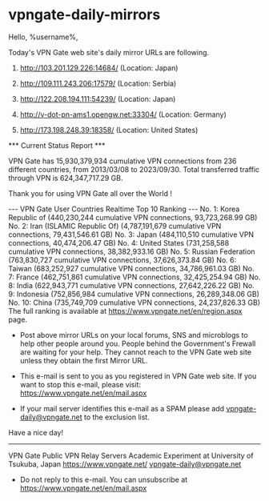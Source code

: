 # vpngate-daily-mirrors

Hello, %username%,

Today's VPN Gate web site's daily mirror URLs are following.

1. http://103.201.129.226:14684/
   (Location: Japan)

2. http://109.111.243.206:17579/
   (Location: Serbia)

3. http://122.208.194.111:54239/
   (Location: Japan)

4. http://v-dot-pn-ams1.opengw.net:33304/
   (Location: Germany)

5. http://173.198.248.39:18358/
   (Location: United States)


*** Current Status Report ***

VPN Gate has 15,930,379,934 cumulative VPN connections from 236 different countries, from 2013/03/08 to 2023/09/30.
Total transferred traffic through VPN is 624,347,717.29 GB.

Thank you for using VPN Gate all over the World !


--- VPN Gate User Countries Realtime Top 10 Ranking ---
No. 1: Korea Republic of (440,230,244 cumulative VPN connections, 93,723,268.99 GB)
No. 2: Iran (ISLAMIC Republic Of) (4,787,191,679 cumulative VPN connections, 79,431,546.61 GB)
No. 3: Japan (484,110,510 cumulative VPN connections, 40,474,206.47 GB)
No. 4: United States (731,258,588 cumulative VPN connections, 38,382,933.16 GB)
No. 5: Russian Federation (763,830,727 cumulative VPN connections, 37,626,373.84 GB)
No. 6: Taiwan (683,252,927 cumulative VPN connections, 34,786,961.03 GB)
No. 7: France (462,751,861 cumulative VPN connections, 32,425,254.94 GB)
No. 8: India (622,943,771 cumulative VPN connections, 27,642,226.22 GB)
No. 9: Indonesia (752,856,984 cumulative VPN connections, 26,289,348.06 GB)
No. 10: China (735,749,709 cumulative VPN connections, 24,237,826.33 GB)
The full ranking is available at https://www.vpngate.net/en/region.aspx page.


* Post above mirror URLs on your local forums, SNS and microblogs
  to help other people around you.
  People behind the Government's Frewall are waiting for your help.
  They cannot reach to the VPN Gate web site
  unless they obtain the first Mirror URL.

* This e-mail is sent to you as you registered in VPN Gate web site.
  If you want to stop this e-mail, please visit:
  https://www.vpngate.net/en/mail.aspx

* If your mail server identifies this e-mail as a SPAM
  please add vpngate-daily@vpngate.net to the exclusion list.

Have a nice day!

------------------------------------------------------
VPN Gate Public VPN Relay Servers
Academic Experiment at University of Tsukuba, Japan
https://www.vpngate.net/
vpngate-daily@vpngate.net
* Do not reply to this e-mail.
  You can unsubscribe at https://www.vpngate.net/en/mail.aspx


